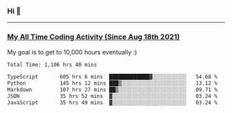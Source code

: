 ### Hi 🙂

---

### <a href="https://wakatime.com/@Eroxl">My All Time Coding Activity (Since Aug 18th 2021)</a>
My goal is to get to 10,000 hours eventually :)
<!--START_SECTION:waka-->

```txt
Total Time: 1,106 hrs 40 mins

TypeScript       605 hrs 6 mins  █████████████▓░░░░░░░░░░░   54.68 %
Python           145 hrs 12 mins ███▒░░░░░░░░░░░░░░░░░░░░░   13.12 %
Markdown         107 hrs 27 mins ██▒░░░░░░░░░░░░░░░░░░░░░░   09.71 %
JSON             35 hrs 52 mins  ▓░░░░░░░░░░░░░░░░░░░░░░░░   03.24 %
JavaScript       35 hrs 49 mins  ▓░░░░░░░░░░░░░░░░░░░░░░░░   03.24 %
```

<!--END_SECTION:waka-->
